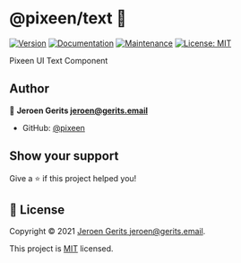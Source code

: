 # @pixeen/text 👋
[![Version](https://img.shields.io/npm/v/@pixeen/text.svg)](https://www.npmjs.com/package/@pixeen/text)
[![Documentation](https://img.shields.io/badge/documentation-yes-brightgreen.svg)](https://github.com/pixeen/ui#readme)
[![Maintenance](https://img.shields.io/badge/Maintained%3F-yes-green.svg)](https://github.com/pixeen/ui/graphs/commit-activity)
[![License: MIT](https://img.shields.io/github/license/pixeen/@pixeen/text)](https://github.com/pixeen/ui/blob/master/LICENSE)

Pixeen UI Text Component

## Author

👤 **Jeroen Gerits <jeroen@gerits.email>**

* GitHub: [@pixeen](https://github.com/pixeen)

## Show your support

Give a ⭐️ if this project helped you!


## 📝 License

Copyright © 2021 [Jeroen Gerits <jeroen@gerits.email>](https://github.com/pixeen).

This project is [MIT](https://github.com/pixeen/ui/blob/master/LICENSE) licensed.

